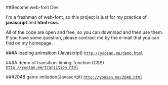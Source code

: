 ##Become web-font Dev

I'm a freshman of web-font, so this project is just for my practice of **javascript** and **html+css.**

All of the code are open and free, so you can download and then use them. If you have some question, please contract me by the e-mail that you can find on my homepage.

###A loading animaition (Javascript)
<code>http://yoosan.me/demo.html</code>

###A demo of transition-timing-function (CSS)
<code>http://yoosan.me/transition.html</code>

###2048 game imitation(Javascript)
<code>http://yoosan.me/2048.html</code>